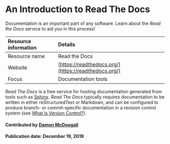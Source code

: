 # An Introduction to Read The Docs

Documentation is an important part of any software. Learn about the *Read the Docs* service to aid you in this process!

Resource information | Details 
:--- | :--- 
Resource name | Read the Docs
Website  | [https://readthedocs.org/](https://readthedocs.org/) 
Focus | Documentation tools

*Read The Docs* is a free service for hosting documentation generated from tools such as
[Sphinx](DocumentationTools.Sphinx.md).  *Read The Docs* typically requires
documentation to be written in either reStructuredText or Markdown, and can be
configured to produce branch- or commit-specific documentation in a revision
control system (see [What Is Version Control?](WhatIsVersionControl.md)). 

#### Contributed by [Damon McDougall](https://github.com/dmcdougall)

#### Publication date: December 19, 2019

<!---
Publish: yes
Categories: development
Topics: documentation
Tags: service, tool
Level: 2
Prerequisites: defaults
Aggregate: none
--->
